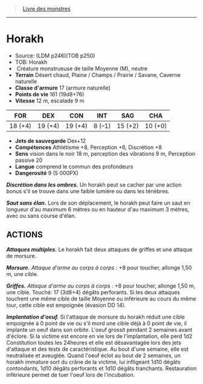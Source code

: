 ﻿> [Livre des monstres](tome_of_beasts.md)

---

# Horakh

- Source: (LDM p246)(TOB p250)
- TOB: Horakh
-  Créature monstrueuse de taille Moyenne (M), neutre
- **Terrain** Désert chaud, Plaine / Champs / Prairie / Savane, Caverne naturelle
- **Classe d'armure** 17 (armure naturelle)
- **Points de vie** 161 (19d8+76)
- **Vitesse** 12 m, escalade 9 m

|FOR|DEX|CON|INT|SAG|CHA|
|---|---|---|---|---|---|
|18 (+4)|19 (+4)|19 (+4)|8 (–1)|15 (+2)|10 (+0)|

- **Jets de sauvegarde** Dex+12
- **Compétences** Athlétisme +8, Perception +6, Discrétion +8
- **Sens** vision dans le noir 18 m, perception des vibrations 9 m, Perception passive 20
- **Langue** comprend le commun des profondeurs
- **Dangerosité** 9 (5 000PX)

**_Discrétion dans les ombres._** Un horakh peut se cacher par une action bonus s'il se trouve dans une faible lumière ou dans les ténèbres.

**_Saut sans élan._** Lors de son déplacement, le horakh peut faire un saut en longueur d'au maximum 6 mètres ou en hauteur d'au maximum 3 mètres, avec ou sans course d'élan.

## ACTIONS

**_Attaques multiples._** Le horakh fait deux attaques de griffes et une attaque de morsure.

**_Morsure._** _Attaque d'arme au corps à corps :_ +8 pour toucher, allonge 1,50 m, une cible.

**_Griffes._** _Attaque d'arme au corps à corps :_ +8 pour toucher, allonge 1,50 m, une cible. Touché: 17 (3d8+4) dégâts perforants. Si les deux attaques touchent une même cible de taille Moyenne ou inférieure au cours du même tour, cette cible est empoignée (évasion DD 14).

**_Implantation d'oeuf._** Si l'attaque de morsure du horakh réduit une cible empoignée à 0 point de vie ou s'il mord une cible déjà à 0 point de vie, il implante un oeuf dans son orbite. L'oeuf grossit pendant 2 semaines avant d'éclore. Si la victime est encore en vie lors de l'implantation, elle perd 1d2 Constitution toutes les 24heures et elle est désavantagée lors des jets d'attaque et des tests de caractéristique. Au bout d'une semaine, elle est neutralisée et aveuglée. Quand l'oeuf éclot au bout de 2 semaines, un horakh immature sort du crâne de la victime, lui infligeant 1d10 dégâts contondants, 1d10 dégâts perforants et 1d10 dégâts tranchants. Restauration inférieure permet de tuer l'oeuf lors de l'incubation.

